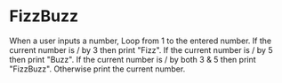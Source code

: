 # FizzBuzz
When a user inputs a number, Loop from 1 to the entered number. 
If the current number is / by 3 then print "Fizz".
If the current number is / by 5 then print "Buzz". 
If the current number is / by both 3 & 5 then print "FizzBuzz".
Otherwise print the current number. 
